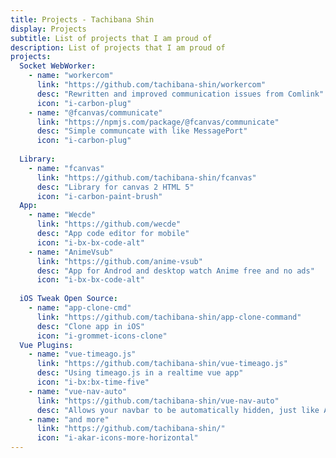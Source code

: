 ```yaml
---
title: Projects - Tachibana Shin
display: Projects
subtitle: List of projects that I am proud of
description: List of projects that I am proud of
projects:
  Socket WebWorker:
    - name: "workercom"
      link: "https://github.com/tachibana-shin/workercom"
      desc: "Rewritten and improved communication issues from Comlink"
      icon: "i-carbon-plug"
    - name: "@fcanvas/communicate"
      link: "https://npmjs.com/package/@fcanvas/communicate"
      desc: "Simple communcate with like MessagePort"
      icon: "i-carbon-plug"
      
  Library:
    - name: "fcanvas"
      link: "https://github.com/tachibana-shin/fcanvas"
      desc: "Library for canvas 2 HTML 5"
      icon: "i-carbon-paint-brush"
  App:
    - name: "Wecde"
      link: "https://github.com/wecde"
      desc: "App code editor for mobile"
      icon: "i-bx-bx-code-alt"
    - name: "AnimeVsub"
      link: "https://github.com/anime-vsub"
      desc: "App for Androd and desktop watch Anime free and no ads"
      icon: "i-bx-bx-code-alt"
      
  iOS Tweak Open Source:
    - name: "app-clone-cmd"
      link: "https://github.com/tachibana-shin/app-clone-command"
      desc: "Clone app in iOS"
      icon: "i-grommet-icons-clone"
  Vue Plugins:
    - name: "vue-timeago.js"
      link: "https://github.com/tachibana-shin/vue-timeago.js"
      desc: "Using timeago.js in a realtime vue app"
      icon: "i-bx:bx-time-five"
    - name: "vue-nav-auto"
      link: "https://github.com/tachibana-shin/vue-nav-auto"
      desc: "Allows your navbar to be automatically hidden, just like Android."
    - name: "and more"
      link: "https://github.com/tachibana-shin/"
      icon: "i-akar-icons-more-horizontal"
---
```


<ListProjects :projects="frontmatter.projects"/>
